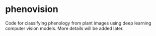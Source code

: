 # phenovision
Code for classifying phenology from plant images using deep learning computer vision models.
More details will be added later.
